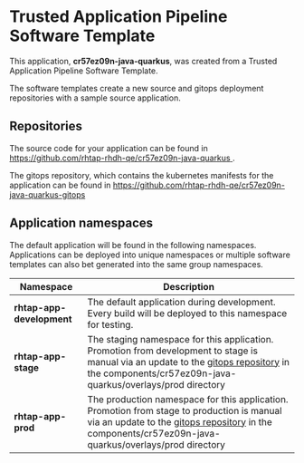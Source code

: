 # Trusted Application Pipeline Software Template

This application, **cr57ez09n-java-quarkus**, was created from a Trusted Application Pipeline Software Template.

The software templates create a new source and gitops deployment repositories with a sample source application. 

## Repositories

The source code for your application can be found in [https://github.com/rhtap-rhdh-qe/cr57ez09n-java-quarkus ](https://github.com/rhtap-rhdh-qe/cr57ez09n-java-quarkus ).
 
The gitops repository, which contains the kubernetes manifests for the application can be found in 
[https://github.com/rhtap-rhdh-qe/cr57ez09n-java-quarkus-gitops ](https://github.com/rhtap-rhdh-qe/cr57ez09n-java-quarkus-gitops ) 

## Application namespaces 

The default application will be found in the following namespaces. Applications can be deployed into unique namespaces or multiple software templates can also bet generated into the same group namespaces.  

|  Namespace   |  Description   |  
| -------- | -------- |   
| **rhtap-app-development** | The default application during development. Every build will be deployed to this namespace for testing. | 
| **rhtap-app-stage** | The staging namespace for this application. Promotion from development to stage is manual via an update to the [gitops repository](https://github.com/rhtap-rhdh-qe/cr57ez09n-java-quarkus-gitops ) in the components/cr57ez09n-java-quarkus/overlays/prod directory |  
| **rhtap-app-prod** | The production namespace for this application. Promotion from stage to production is manual via an update to the [gitops repository](https://github.com/rhtap-rhdh-qe/cr57ez09n-java-quarkus-gitops ) in the components/cr57ez09n-java-quarkus/overlays/prod directory | 